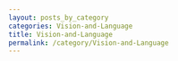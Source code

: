 ```yaml
---
layout: posts_by_category
categories: Vision-and-Language
title: Vision-and-Language
permalink: /category/Vision-and-Language
---
```


